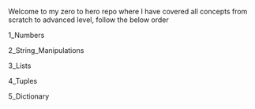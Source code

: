 Welcome to my zero to hero repo where I have covered all concepts from scratch to advanced level, follow the below order

1_Numbers

2_String_Manipulations

3_Lists

4_Tuples

5_Dictionary
